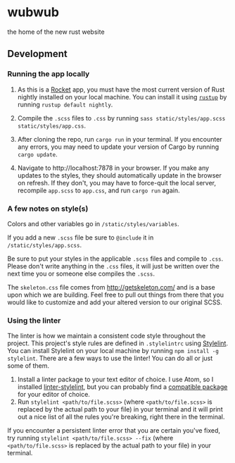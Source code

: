 # wubwub
the home of the new rust website

## Development

### Running the app locally

1. As this is a [Rocket](https://rocket.rs/) app, you must have the most current version of Rust nightly installed on your local machine. You can install it using [`rustup`](https://rustup.rs/) by running `rustup default nightly`.

1. Compile the `.scss` files to `.css` by running `sass static/styles/app.scss static/styles/app.css`.

1. After cloning the repo, run `cargo run` in your terminal. If you encounter any errors, you may need to update your version of Cargo by running `cargo update`.

1. Navigate to http://localhost:7878 in your browser. If you make any updates to the styles, they should automatically update in the browser on refresh. If they don't, you may have to force-quit the local server, recompile `app.scss` to `app.css`, and run `cargo run` again.

### A few notes on style(s)

Colors and other variables go in `/static/styles/variables`.

If you add a new `.scss` file be sure to `@include` it in `/static/styles/app.scss`.

Be sure to put your styles in the applicable `.scss` files and compile to `.css`. Please don't write anything in the `.css` files, it will just be written over the next time you or someone else compiles the `.scss`.

The `skeleton.css` file comes from http://getskeleton.com/ and is a base upon which we are building. Feel free to pull out things from there that you would like to customize and add your altered version to our original SCSS.

### Using the linter

The linter is how we maintain a consistent code style throughout the project. This project's style rules are defined in `.stylelintrc` using [Stylelint](https://stylelint.io/). You can install Stylelint on your local machine by running `npm install -g stylelint`. There are a few ways to use the linter! You can do all or just some of them.

1. Install a linter package to your text editor of choice. I use Atom, so I installed [linter-stylelint](https://atom.io/packages/linter-stylelint), but you can probably find a [compatible package](https://stylelint.io/user-guide/complementary-tools/#editor-plugins) for your editor of choice.
1. Run `stylelint <path/to/file.scss>` (where `<path/to/file.scss>` is replaced by the actual path to your file) in your terminal and it will print out a nice list of all the rules you're breaking, right there in the terminal.

If you encounter a persistent linter error that you are certain you've fixed, try running `stylelint <path/to/file.scss> --fix` (where `<path/to/file.scss>` is replaced by the actual path to your file) in your terminal.
